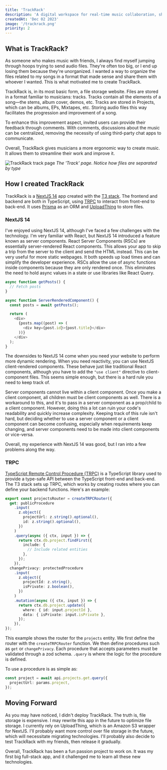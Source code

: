 ```yaml
---
title: 'TrackRack'
description: 'A digital workspace for real-time music collaboration, sharing, and editing of song elements.'
createdAt: 'Dec 02 2023'
image: '/trackrack.png'
priority: 2
---
```


## What is TrackRack?

As someone who makes music with friends, I always find myself jumping through hoops trying to send audio files. They're often too big, or I end up losing them because they're unorganized. I wanted a way to organize the files related to my songs in a format that made sense and share them with whoever I wanted. This is what motivated me to create TrackRack.

TrackRack is, in its most basic form, a file storage website. Files are stored in a format familiar to musicians: tracks. Tracks contain all the elements of a song—the stems, album cover, demos, etc. Tracks are stored in Projects, which can be albums, EPs, Mixtapes, etc. Storing audio files this way facilitates the progression and improvement of a song.

To enhance this improvement aspect, invited users can provide their feedback through comments. With comments, discussions about the music can be centralized, removing the necessity of using third-party chat apps to communicate.

Overall, TrackRack gives musicians a more ergonomic way to create music. It allows them to streamline their work and improve it.

![TrackRack track page](/trackrack-2.png)
*The 'Track' page. Notice how files are separated by type*

## How I created TrackRack

TrackRack is a [NextJS 14](https://nextjs.org/) app created with the [T3 stack](https://create.t3.gg/). The frontend and backend are both in TypeScript, using [TRPC](https://trpc.io/) to interact from front-end to back-end. It uses [Prisma](https://www.prisma.io/) as an ORM and [UploadThing](https://uploadthing.com/) to store files.

### NextJS 14
I've enjoyed using NextJS 14, although I've faced a few challenges with the technology. I'm very familiar with React, but NextJS 14 introduced a feature known as server components. React Server Components (RSCs) are essentially server-rendered React components. This allows your app to skip a trip from the server to the client and send the HTML instead. This can be very useful for more static webpages. It both speeds up load times and can simplify the developer experience. RSCs allow the use of async functions inside components because they are only rendered once. This eliminates the need to hold async values in a state or use libraries like React Query.

```typescript
async function getPosts() {
  // Fetch posts
}

async function ServerRenderedComponent() {
  const posts = await getPosts();

  return (
    <div>
      {posts.map((post) => (
        <div key={post.id}>{post.title}</div>
      ))}
    </div>
  );
}
```

The downsides to NextJS 14 come when you need your website to perform more dynamic rendering. When you need reactivity, you can use NextJS client-rendered components. These behave just like traditional React components, although you have to add the `"use client"` directive to client-component files. This seems simple enough, but there is a hard rule you need to keep track of.

Server components cannot live within a client component. Once you make a client component, all children must be client components as well. There is a workaround to this, and it's to pass in a server component as a prop/child to a client component. However, doing this a lot can ruin your code's readability and quickly increase complexity. Keeping track of this rule isn't hard, but deciding whether to use a server component or a client component can become confusing, especially when requirements keep changing, and server components need to be made into client components or vice-versa.

Overall, my experience with NextJS 14 was good, but I ran into a few problems along the way.

### TRPC

[TypeScript Remote Control Procedure (TRPC)](https://trpc.io/) is a TypeScript library used to provide a type-safe API between the TypeScript front-end and back-end. The T3 stack sets up TRPC, which works by creating routes where you can define your backend functions. Here's an example:

```typescript
export const projectsRouter = createTRPCRouter({
  get: publicProcedure
    .input(
      z.object({
        projectUrl: z.string().optional(),
        id: z.string().optional(),
      })
    )
    .query(async ({ ctx, input }) => {
      return ctx.db.project.findFirst({
        include: {
          // Include related entities
        },
      });
    }),
  changePrivacy: protectedProcedure
    .input(
      z.object({
        projectId: z.string(),
        isPrivate: z.boolean(),
      })
    )
    .mutation(async ({ ctx, input }) => {
      return ctx.db.project.update({
        where: { id: input.projectId },
        data: { isPrivate: input.isPrivate },
      });
    }),
});
```

This example shows the router for the `projects` entity. We first define the router with the `createTRPCRouter` function. We then define procedures such as `get` or `changePrivacy`. Each procedure that accepts parameters must be validated through a zod schema. `.query` is where the logic for the procedure is defined.

To use a procedure is as simple as:

```typescript
const project = await api.projects.get.query({
  projectUrl: params.project,
});
```

## Moving Forward

As you may have noticed, I didn't deploy TrackRack. The truth is, file storage is expensive. I may rewrite this app in the future to optimize file storage. I currently rely on UploadThing, which is an Amazon S3 wrapper for NextJS. I'll probably want more control over file storage in the future, which will necessitate migrating technologies. I'll probably also decide to test TrackRack with my friends, then release it gradually.

Overall, TrackRack has been a fun passion project to work on. It was my first big full-stack app, and it challenged me to learn all these new technologies.
